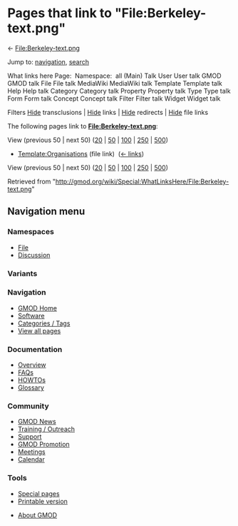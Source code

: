 <div id="mw-page-base" class="noprint">

</div>

<div id="mw-head-base" class="noprint">

</div>

<div id="content" class="mw-body" role="main">

<span id="top"></span>

<div id="mw-js-message" style="display:none;">

</div>



# <span dir="auto">Pages that link to "File:Berkeley-text.png"</span>

<div id="bodyContent">

<div id="contentSub">

←
[File:Berkeley-text.png](/wiki/File:Berkeley-text.png "File:Berkeley-text.png")

</div>

<div id="jump-to-nav" class="mw-jump">

Jump to: [navigation](#mw-navigation), [search](#p-search)

</div>

<div id="mw-content-text">

What links here Page:  Namespace:  all (Main) Talk User User talk GMOD
GMOD talk File File talk MediaWiki MediaWiki talk Template Template talk
Help Help talk Category Category talk Property Property talk Type Type
talk Form Form talk Concept Concept talk Filter Filter talk Widget
Widget talk

Filters
[Hide](/mediawiki/index.php?title=Special:WhatLinksHere/File:Berkeley-text.png&hidetrans=1 "Special:WhatLinksHere/File:Berkeley-text.png")
transclusions \|
[Hide](/mediawiki/index.php?title=Special:WhatLinksHere/File:Berkeley-text.png&hidelinks=1 "Special:WhatLinksHere/File:Berkeley-text.png")
links \|
[Hide](/mediawiki/index.php?title=Special:WhatLinksHere/File:Berkeley-text.png&hideredirs=1 "Special:WhatLinksHere/File:Berkeley-text.png")
redirects \|
[Hide](/mediawiki/index.php?title=Special:WhatLinksHere/File:Berkeley-text.png&hideimages=1 "Special:WhatLinksHere/File:Berkeley-text.png")
file links

The following pages link to
**[File:Berkeley-text.png](/wiki/File:Berkeley-text.png "File:Berkeley-text.png")**:

View (previous 50 \| next 50)
([20](/mediawiki/index.php?title=Special:WhatLinksHere/File:Berkeley-text.png&limit=20 "Special:WhatLinksHere/File:Berkeley-text.png")
\|
[50](/mediawiki/index.php?title=Special:WhatLinksHere/File:Berkeley-text.png&limit=50 "Special:WhatLinksHere/File:Berkeley-text.png")
\|
[100](/mediawiki/index.php?title=Special:WhatLinksHere/File:Berkeley-text.png&limit=100 "Special:WhatLinksHere/File:Berkeley-text.png")
\|
[250](/mediawiki/index.php?title=Special:WhatLinksHere/File:Berkeley-text.png&limit=250 "Special:WhatLinksHere/File:Berkeley-text.png")
\|
[500](/mediawiki/index.php?title=Special:WhatLinksHere/File:Berkeley-text.png&limit=500 "Special:WhatLinksHere/File:Berkeley-text.png"))

- [Template:Organisations](/wiki/Template:Organisations "Template:Organisations")
  (file link) ‎ <span class="mw-whatlinkshere-tools">([←
  links](/mediawiki/index.php?title=Special:WhatLinksHere&target=Template%3AOrganisations "Special:WhatLinksHere"))</span>

View (previous 50 \| next 50)
([20](/mediawiki/index.php?title=Special:WhatLinksHere/File:Berkeley-text.png&limit=20 "Special:WhatLinksHere/File:Berkeley-text.png")
\|
[50](/mediawiki/index.php?title=Special:WhatLinksHere/File:Berkeley-text.png&limit=50 "Special:WhatLinksHere/File:Berkeley-text.png")
\|
[100](/mediawiki/index.php?title=Special:WhatLinksHere/File:Berkeley-text.png&limit=100 "Special:WhatLinksHere/File:Berkeley-text.png")
\|
[250](/mediawiki/index.php?title=Special:WhatLinksHere/File:Berkeley-text.png&limit=250 "Special:WhatLinksHere/File:Berkeley-text.png")
\|
[500](/mediawiki/index.php?title=Special:WhatLinksHere/File:Berkeley-text.png&limit=500 "Special:WhatLinksHere/File:Berkeley-text.png"))

</div>

<div class="printfooter">

Retrieved from
"<http://gmod.org/wiki/Special:WhatLinksHere/File:Berkeley-text.png>"

</div>

<div id="catlinks" class="catlinks catlinks-allhidden">

</div>

<div class="visualClear">

</div>

</div>

</div>

<div id="mw-navigation">

## Navigation menu

<div id="mw-head">



<div id="left-navigation">

<div id="p-namespaces" class="vectorTabs" role="navigation"
aria-labelledby="p-namespaces-label">

### Namespaces

- <span id="ca-nstab-image"><a href="/wiki/File:Berkeley-text.png" accesskey="c"
  title="View the file page [c]">File</a></span>
- <span id="ca-talk"><a
  href="/mediawiki/index.php?title=File_talk:Berkeley-text.png&amp;action=edit&amp;redlink=1"
  accesskey="t"
  title="Discussion about the content page [t]">Discussion</a></span>

</div>

<div id="p-variants" class="vectorMenu emptyPortlet" role="navigation"
aria-labelledby="p-variants-label">

### 

### Variants[](#)

<div class="menu">

</div>

</div>

</div>





</div>

</div>

</div>

<div id="mw-panel">

<div id="p-logo" role="banner">

<a href="/wiki/Main_Page"
style="background-image: url(http://gmod.org/images/GMOD-cogs.png);"
title="Visit the main page"></a>

</div>

<div id="p-Navigation" class="portal" role="navigation"
aria-labelledby="p-Navigation-label">

### Navigation

<div class="body">

- <span id="n-GMOD-Home">[GMOD Home](/wiki/Main_Page)</span>
- <span id="n-Software">[Software](/wiki/GMOD_Components)</span>
- <span id="n-Categories-.2F-Tags">[Categories /
  Tags](/wiki/Categories)</span>
- <span id="n-View-all-pages">[View all
  pages](/wiki/Special:AllPages)</span>

</div>

</div>

<div id="p-Documentation" class="portal" role="navigation"
aria-labelledby="p-Documentation-label">

### Documentation

<div class="body">

- <span id="n-Overview">[Overview](/wiki/Overview)</span>
- <span id="n-FAQs">[FAQs](/wiki/Category:FAQ)</span>
- <span id="n-HOWTOs">[HOWTOs](/wiki/Category:HOWTO)</span>
- <span id="n-Glossary">[Glossary](/wiki/Glossary)</span>

</div>

</div>

<div id="p-Community" class="portal" role="navigation"
aria-labelledby="p-Community-label">

### Community

<div class="body">

- <span id="n-GMOD-News">[GMOD News](/wiki/GMOD_News)</span>
- <span id="n-Training-.2F-Outreach">[Training /
  Outreach](/wiki/Training_and_Outreach)</span>
- <span id="n-Support">[Support](/wiki/Support)</span>
- <span id="n-GMOD-Promotion">[GMOD
  Promotion](/wiki/GMOD_Promotion)</span>
- <span id="n-Meetings">[Meetings](/wiki/Meetings)</span>
- <span id="n-Calendar">[Calendar](/wiki/Calendar)</span>

</div>

</div>

<div id="p-tb" class="portal" role="navigation"
aria-labelledby="p-tb-label">

### Tools

<div class="body">

- <span id="t-specialpages"><a href="/wiki/Special:SpecialPages" accesskey="q"
  title="A list of all special pages [q]">Special pages</a></span>
- <span id="t-print"><a
  href="/mediawiki/index.php?title=Special:WhatLinksHere/File:Berkeley-text.png&amp;printable=yes"
  rel="alternate" accesskey="p"
  title="Printable version of this page [p]">Printable version</a></span>

</div>

</div>

</div>

</div>

<div id="footer" role="contentinfo">

- <span id="footer-places-about">[About
  GMOD](/wiki/GMOD:About "GMOD:About")</span>

<!-- -->






</div>
